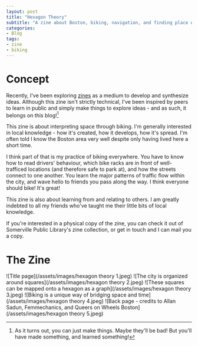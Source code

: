 ```yaml
---
layout: post
title: "Hexagon Theory"
subtitle: "A zine about Boston, biking, navigation, and finding place where you are"
categories:
- Blog
tags:
- zine
- biking
---
```

# Concept
Recently, I've been exploring [zines](https://en.wikipedia.org/wiki/Zine) as a medium to develop and synthesize ideas. Although this zine isn't strictly technical, I've been inspired by peers to learn in public and simply make things to explore ideas - and as such, it belongs on this blog![^1]

This zine is about interpreting space through biking. I'm generally interested in local knowledge - how it's created, how it develops, how it's spread. I'm often told I know the Boston area very well despite only having lived here a short time.

I think part of that is my practice of biking everywhere. You have to know how to read drivers' behaviour, which bike racks are in front of well-trafficed locations (and therefore safe to park at), and how the streets connect to one another. You learn the major patterns of traffic flow within the city, and wave hello to friends you pass along the way. I think everyone should bike! It's great!

This zine is also about learning from and relating to others. I am greatly indebted to all my friends who've taught me their little bits of local knowledge.

If you're interested in a physical copy of the zine, you can check it out of Somerville Public Library's zine collection, or get in touch and I can mail you a copy.

# The Zine
![Title page](/assets/images/hexagon theory 1.jpeg)
![The city is organized around squares](/assets/images/hexagon theory 2.jpeg)
![These squares can be mapped onto a hexagon as a graph](/assets/images/hexagon theory 3.jpeg)
![Biking is a unique way of bridging space and time](/assets/images/hexagon theory 4.jpeg)
![Back page - credits to Allan Sadun, Femmechanics, and Queers on Wheels Boston](/assets/images/hexagon theory 5.jpeg)

[^1]: As it turns out, you can just make things. Maybe they'll be bad! But you'll have made something, and learned something!
